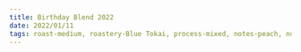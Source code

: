 ```yaml
---
title: Birthday Blend 2022
date: 2022/01/11
tags: roast-medium, roastery-Blue Tokai, process-mixed, notes-peach, notes-plum, notes-marzipan, rating-7
---
```

